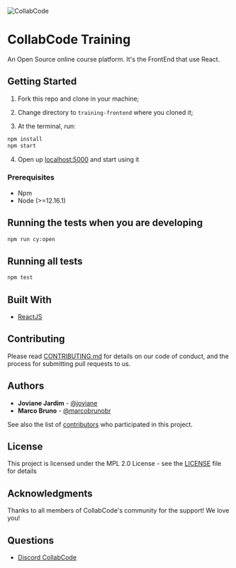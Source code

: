 ![CollabCode](read-files/collabcode.png "Logo da CollabCode")

# CollabCode Training

An Open Source online course platform. It's the FrontEnd that use React.

## Getting Started

1. Fork this repo and clone in your machine;

2. Change directory to `training-frontend` where you cloned it;

3. At the terminal, run:

```bash
npm install
npm start
```

4. Open up [localhost:5000](http://localhost:3000) and start using it

### Prerequisites

- Npm
- Node (>=12.16.1)

## Running the tests when you are developing

```bash
npm run cy:open
```

## Running all tests

```bash
npm test
```

## Built With

- [ReactJS](http://reactjs.org)

## Contributing

Please read [CONTRIBUTING.md](CONTRIBUTING.md) for details on our code of conduct, and the process for submitting pull requests to us.

## Authors

- **Joviane Jardim** - [@joviane](https://twitter.com/jovianejardim)
- **Marco Bruno** - [@marcobrunobr](https://twitter.com/marcobrunobr)

See also the list of [contributors](https://github.com/CollabCodeTech/training-frontend/contributors) who participated in this project.

## License

This project is licensed under the MPL 2.0 License - see the [LICENSE](LICENSE.md) file for details

## Acknowledgments

Thanks to all members of CollabCode's community for the support! We love you!

## Questions

- [Discord CollabCode](http://bit.ly/discord-collabcode)
